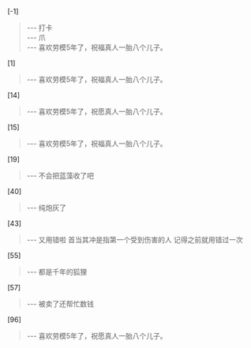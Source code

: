 
[-1] 
>--- 打卡<br>
>--- 爪<br>
>--- 喜欢劳模5年了，祝福真人一胎八个儿子。<br>

[1] 
>--- 喜欢劳模5年了，祝福真人一胎八个儿子。<br>

[14] 
>--- 喜欢劳模5年了，祝愿真人一胎八个儿子。<br>

[15] 
>--- 喜欢劳模5年了，祝福真人一胎八个儿子。<br>

[19] 
>--- 不会把蓝藻收了吧<br>

[40] 
>--- 纯炮灰了<br>

[43] 
>--- 又用错啦 首当其冲是指第一个受到伤害的人  记得之前就用错过一次<br>

[55] 
>--- 都是千年的狐狸<br>

[57] 
>--- 被卖了还帮忙数钱<br>

[96] 
>--- 喜欢劳模5年了，祝愿真人一胎八个儿子。<br>
